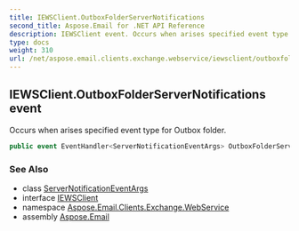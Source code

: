 ```yaml
---
title: IEWSClient.OutboxFolderServerNotifications
second_title: Aspose.Email for .NET API Reference
description: IEWSClient event. Occurs when arises specified event type for Outbox folder
type: docs
weight: 310
url: /net/aspose.email.clients.exchange.webservice/iewsclient/outboxfolderservernotifications/
---
```

## IEWSClient.OutboxFolderServerNotifications event

Occurs when arises specified event type for Outbox folder.

```csharp
public event EventHandler<ServerNotificationEventArgs> OutboxFolderServerNotifications;
```

### See Also

* class [ServerNotificationEventArgs](../../servernotificationeventargs/)
* interface [IEWSClient](../)
* namespace [Aspose.Email.Clients.Exchange.WebService](../../iewsclient/)
* assembly [Aspose.Email](../../../)


